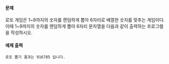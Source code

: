 #### 문제

로또 게임은 1~9까지의 숫자를 랜덤하게 뽑아 6자리로 배열한 숫자를 맞추는 게임이다.
이때 1~9까지의 숫자를 랜덤하게 뽑아 6자리 문자열을 다음과 같이 출력하는 프로그램을 작성하시오.

#### 예제 출력

```
로또 뽑기 결과는 916785 입니다.
```
